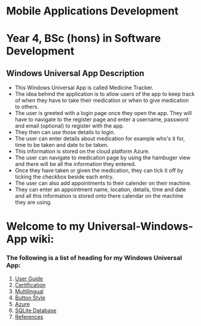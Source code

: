 # Mobile Applications Development
# Year 4, BSc (hons) in Software Development

## Windows Universal App Description
* This Windows Universal App is called Medicine Tracker.
* The idea behind the application is to allow users of the app to keep track of when they have to take their medication or when to give medication to others.
* The user is greeted with a login page once they open the app. They will have to navigate to the register page and enter a username, password and email (optional) to register with the app.
* They then can use those details to login.
* The user can enter details about medication for example who's it for, time to be taken and date to be taken.
* This information is stored on the cloud platform Azure.
* The user can navigate to medication page by using the hambuger view and there will be all the information they entered.
* Once they have taken or given the medication, they can tick it off by ticking the checkbox beside each entry.
* The user can also add appointments to their calender on their machine.
* They can enter an appointment name, location, details, time and date and all this information is stored onto there calendar on the machine they are using.

# Welcome to my Universal-Windows-App wiki:
### The following is a list of heading for my Windows Universal App:

1. [User Guide](https://github.com/DonalMcGahon/Universal-Windows-App/wiki/User-Guide)
1. [Certification](https://github.com/DonalMcGahon/Universal-Windows-App/wiki/Certification)
1. [Multilingual](https://github.com/DonalMcGahon/Universal-Windows-App/wiki/Multilingual)
1. [Button Style](https://github.com/DonalMcGahon/Universal-Windows-App/wiki/Button-Style)
1. [Azure](https://github.com/DonalMcGahon/Universal-Windows-App/wiki/Azure)
1. [SQLite Database](https://github.com/DonalMcGahon/Universal-Windows-App/wiki/SQLite-Database)
1. [References](https://github.com/DonalMcGahon/Universal-Windows-App/wiki/References)
